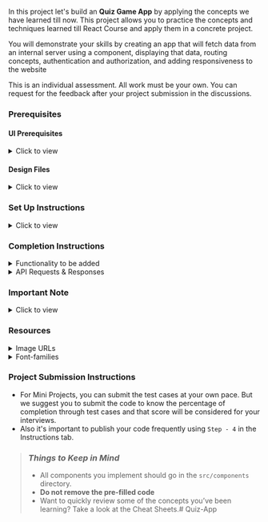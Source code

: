 In this project let's build an **Quiz Game App** by applying the concepts we have learned till now. This project allows you to practice the concepts and techniques learned till React Course and apply them in a concrete project.

You will demonstrate your skills by creating an app that will fetch data from an internal server using a component, displaying that data, routing concepts, authentication and authorization, and adding responsiveness to the website

This is an individual assessment. All work must be your own. You can request for the feedback after your project submission in the discussions.

### Prerequisites

#### UI Prerequisites

<details>
<summary>Click to view</summary>

- What is Figma?
  - Figma is a vector graphics editor and prototyping tool which is primarily web-based. You can check more info on the <a href="https://www.figma.com/" target="_blank">website</a>
- Create a Free account in Figma.
  - Kindly follow the instructions as shown in <a href="https://www.youtube.com/watch?v=hrHL2VLMl7g&t=37s" target="_blank">this</a> video to create a free Figma account. Watch the video upto **00:50**
- How to Check CSS in Figma?
  - Kindly follow the instructions as shown in <a href="https://www.youtube.com/watch?v=B242nuM3y2s" target="_blank">this</a> video to check CSS in a Figma screen. Watch the video upto **02:45**.
- Export Images in Figma screen

  - Kindly follow the instructions as shown in <a href="https://www.youtube.com/watch?v=NpzL1MONwaw" target="_blank">this</a> video to export images from a Figma screen.
  - Click on the Export button to get Export options as shown in the below image.

  <div style="text-align:center;margin:10px 0px 0px 45px;width:200px;">
    <img src="https://assets.ccbp.in/frontend/react-js/figma-export-option.png" />
  </div>

- Upload your exported images from Figma to Cloudinary and get image URLs from Cloudinary. Refer <a href="https://learning.ccbp.in/projects/course?c_id=fe4c935d-3ad5-4bb8-a1a5-9b045ae70010&s_id=2f72d6fe-09a7-4c0a-b0db-196740c853a0&t_id=6535e48d-fb4e-45c4-9654-3da423c79e26" target="_blank">this</a> session for better understanding.

</details>

#### Design Files

<details>
<summary>Click to view</summary>

- You can check the **Design Files** for different devices <a href="https://www.figma.com/file/CGeJPV0CILNyptjYhRk4pH/Quiz-Game?type=design&node-id=0%3A1&mode=design&t=fXttePOYSebrap8P-1" target="_blank">here</a>.

</details>

### Set Up Instructions

<details>
<summary>Click to view</summary>

- Download dependencies by running `npm install`
- Start up the app using `npm start`
</details>

### Completion Instructions

<details>
<summary>Functionality to be added</summary>
<br/>

The app must have the following functionalities

- **Login Route**

  - When an invalid credentials are provided and the **Login** button is clicked, then the respective error message received from the response should be displayed
  - When a valid credentials are provided and the **Login** button is clicked, then the page should be navigated to the Home Route
  - When an _unauthenticated_ user tries to access the Home Route, Assessment Route and Results Route, then the page should be navigated to Login Route
  - When an _authenticated_ user tries to access the Home Route, Assessment Route and Results Route, then the page should be navigated to the respective route
  - When an _authenticated_ user tries to access the Login Route, then the page should be navigated to the Home Route
  - When the **Show Password** checkbox is checked, then the password should be shown
  - When the **Show Password** checkbox is unchecked, then the password should be masked

- **Home Route**

  - When an authenticated user opens the Home Route,
    - When the **Start Quiz** button is clicked, then the page should be navigated to the Quiz Game Route

- **Quiz Game Route**
  - When an authenticated user opens the Quiz Game Route,
    - An HTTP GET request should be made to **quizQuestionsApiUrl**
      - **_loader_** should be displayed while fetching the data
      - After the data is fetched successfully,
        - The text of the first question, along with its corresponding options from the list of questions received in the response, should be displayed.
          - If the `option_type` value is `DEFAULT`, then the default options view should be displayed as shown in the Figma
          - If the `option_type` value is `IMAGE`, then the image options view should be displayed as shown in the Figma
          - If the `option_type` value is `SINGLE SELECT`, then the single select options view should be displayed as shown in the Figma.
        - The **Next Question** button should be disabled
        - The **Timer** should start running backward from the timer limit value set
          - Each question should have the time limit of **15** seconds to attempt the question
          - When a question is not attempted before the **15** seconds time limit,
            - The Question is considered as unattempted question
            - The next question text and its corresponding options should be displayed
            - If it is last question in the questions list, then the quiz should end, and the results page should be displayed.
        - If the HTTP GET request made is unsuccessful, then the failure view should be displayed as shown in the Figma
          - When the **Retry** button is clicked, an HTTP GET request should be made to **questionsApiUrl**
        - When a option is selected in the question,
          - The **Timer** should stop running
          - The **Next Question** button should be enabled
        - If the selected option is correct,
          - The selected option should be highlighted in to `#1c944b` as shown in the Output
          - The **Right Checked Circle** image should be displayed after the selected option
        - If the selected option is not correct,
          - The selected option should be highlighted in to `#bf2626` as shown in the Output
          - The **Wrong Close Circle** image should be displayed after the selected option
          - The right option should be highlighted in to `#1c944b` as shown in the Output
          - The **Right Checked Circle** image should be displayed after the right option
        - When the **Next Question** button is clicked, then the next question text and its corresponding options should be displayed
        - When the last question number in the question numbers list is clicked,
          - The **Submit** button should be displayed in the place of **Next Question** button
        - When the **Submit** button is clicked after the option is selected in the question within the time limit, then the quiz should end, and the game results route should be displayed.
- **Game Results Route**
  - If user has opted the correct answers for more than five questions
    - The user is considered as won and congrats results page should be displayed
  - If user has opted the correct answers for below five questions
    - The user is considered as lose and failure results page should be displayed
- **Game Reports Route**

  - When the **Report** button is clicked in the results page,
    - The results of the exam should be displayed along with the unattempted questions with their right options as selected as shown in the output

- **Not Found Route**

  - When a random path is provided as the URL, then the page should navigate to the Not Found Route

- **Header**

  - When the **website logo** image in the Header is clicked, the page should be navigated to the Home Route
  - When the **Logout** button in the Header is clicked in Home or Assessment or Results Route, then the page should be navigated to the Login Route

- Users should be able to view the website responsively in mobile view, tablet view as well
</details>

<details>
<summary>API Requests & Responses</summary>
<br/>

**loginApiUrl**

#### API: `https://apis.ccbp.in/login`

#### Method: `POST`

#### Request:

```json
{
  "username": "rahul",
  "password": "rahul@2021"
}
```

#### Description:

Returns a response based on the credentials provided

#### Sample Success Response

```json
{
  "jwt_token": "eyJhbGciOiJIUzI1NiIsInR5cCI6IkpXVCJ9.eyJ1c2VybmFtZSI6InJhaHVsIiwicm9sZSI6IlBSSU1FX1VTRVIiLCJpYXQiOjE2MTk2Mjg2MTN9. nZDlFsnSWArLKKeF0QbmdVfLgzUbx1BGJsqa2kc_21Y"
}
```

#### Sample Failure Response

```json
{
  "status_code": 404,
  "error_msg": "Username is not found"
}
```

**questionsApiUrl**

#### API: `https://apis.ccbp.in/assess/questions`

#### Method: `GET`

#### Description:

Returns a response containing the list of all questions

#### Sample Response

```json
{
  "total": 10,
  "questions": [
    {
      "id": "4c08f8e2-d69a-4cfa-9245-b76bdf3588d1",
      "options_type": "DEFAULT",
      "question_text": "React JS is developed by?",
      "options": [
        {
          "id": "a8222953-e043-4873-abee-bc5dae13ee51",
          "text": "Facebook",
          "is_correct": "true"
        },
        {
          "id": "0d5470e9-915e-400f-b495-930291046216",
          "text": "Twitter",
          "is_correct": "false"
        },
        "..."
      ]
    },
    "..."
  ]
}
```

</details>

### Important Note

<details>
<summary>Click to view</summary>

<br/>

**The following instructions are required for the tests to pass**

- **Note:**

  - For Mini Projects, You have to use HTML elements to style the React Components. Usage of `styled-components` (CSS in JS) to style React components are not supported in Mini Projects. Test cases won't be passed, if you use styled components.
  - Refer to the below Example for the usage of `data-testid` in the HTML elements
    - Example: `<div data-testid="questionItem" className="question-item"/>`

- **Routes**

  - `Home` Route should consist of `/` in the URL path
  - `Quiz Game` Route should consist of `/quiz-game` in the URL path
  - `Game Results` Route should consist of `/game-results` in the URL path
  - `Game Report` Route should consist of `/game-report` in the URL path

  - **Header**

    - The Quiz Game Logo image in Header should consist of alt attribute value as `website logo`

- **Login Route**

  - The Quiz Game Logo image should consist of alt attribute value as `login website logo`

- **Home Route**

  - The game image should consist of alt attribute value as `start quiz game`.
  - Kindly follow the game instructions as shown in figma.

- **Quiz Game Route**

  - Each question should have the time limit of **15** seconds to attempt the question
  - The Failure View image should consist of alt attribute value as `failure view`
  - Wrap the `Loader` component with an HTML container element and add the `data-testid` attribute value as **loader** to it

  ```jsx
  <div className="loader-container" data-testid="loader">
    <Loader type="ThreeDots" color="#263868" height={50} width={50} />
  </div>
  ```

  - The question with `options_type` is `IMAGE`, options should have alt attribute value as the value of the key `text` of each option item in the corresponding question from the list of questions from the received response

- **Game Results Route**

  - The trophy image in the congrats results page should consist of alt attribute value as `congrats`
  - The lose image in the failure results page should consist of alt attribute value as `lose`

- **Not Found Route**
  - The Not Found image should consist of alt attribute value as `not found`

</details>

### Resources

<details>
<summary>Image URLs</summary>

- https://assets.ccbp.in/frontend/react-js/quiz-game-start-the-quiz-img.png alt should be **start quiz game**
- https://assets.ccbp.in/frontend/react-js/quiz-game-error-img.png alt should be **warning icon**
- https://assets.ccbp.in/frontend/react-js/quiz-game-check-circle-img.png alt should be **correct checked circle**
- https://assets.ccbp.in/frontend/react-js/quiz-game-close-circle-img.png alt should be **incorrect close circle**
- https://assets.ccbp.in/frontend/react-js/quiz-game-congrats-trophy-img.png alt should be **won**
- https://assets.ccbp.in/frontend/react-js/quiz-game-lose-img.png alt should be **lose**
- https://assets.ccbp.in/frontend/react-js/quiz-game-right-check-img.png alt should be **correct answer icon**
- https://assets.ccbp.in/frontend/react-js/quiz-game-wrong-check-img.png alt should be **incorrect answer icon**
- https://assets.ccbp.in/frontend/react-js/quiz-game-un-answered-img.png alt should be **unattempted icon**
- https://assets.ccbp.in/frontend/react-js/nxt-assess-failure-img.png alt should be **failure view**
- https://assets.ccbp.in/frontend/react-js/quiz-game-congrats-card-bg.png **background image** in the game won view

</details>

<details>
<summary>Font-families</summary>

- Roboto

</details>

### Project Submission Instructions

- For Mini Projects, you can submit the test cases at your own pace. But we suggest you to submit the code to know the percentage of completion through test cases and that score will be considered for your interviews.
- Also it's important to publish your code frequently using `Step - 4` in the Instructions tab.

> ### _Things to Keep in Mind_
>
> - All components you implement should go in the `src/components` directory.
> - **Do not remove the pre-filled code**
> - Want to quickly review some of the concepts you’ve been learning? Take a look at the Cheat Sheets.# Quiz-App

